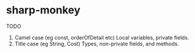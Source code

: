# sharp-monkey

TODO
1) Camel case (eg const, orderOfDetail etc) Local variables, private fields.
2) Title case (eg String, Cost) Types, non-private fields, and methods.
 
